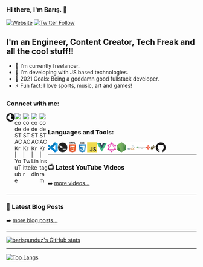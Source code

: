 ### Hi there, I'm Barış. 👋

[![Website](https://img.shields.io/website?label=barisgunduz.com&style=for-the-badge&url=https%3A%2F%2Fbarisgunduz.com)](https://www.barisgunduz.com)
[![Twitter Follow](https://img.shields.io/twitter/follow/baris_gunduz?color=1DA1F2&logo=twitter&style=for-the-badge)](https://twitter.com/intent/follow?original_referer=https://github.com/barisgunduz&screen_name=baris_gunduz)

## I'm an Engineer, Content Creator, Tech Freak and all the cool stuff!!

- 🌱 I’m currently freelancer.
- 👯 I’m developing with JS based technologies.
- 🥅 2021 Goals: Being a goddamn good fullstack developer.
- ⚡ Fun fact: I love sports, music, art and games!

### Connect with me:

[<img align="left" alt="codeSTACKr.com" width="22px" src="https://raw.githubusercontent.com/iconic/open-iconic/master/svg/globe.svg" />][website]
[<img align="left" alt="codeSTACKr | YouTube" width="22px" src="https://cdn.jsdelivr.net/npm/simple-icons@v3/icons/youtube.svg" />][youtube]
[<img align="left" alt="codeSTACKr | Twitter" width="22px" src="https://cdn.jsdelivr.net/npm/simple-icons@v3/icons/twitter.svg" />][twitter]
[<img align="left" alt="codeSTACKr | LinkedIn" width="22px" src="https://cdn.jsdelivr.net/npm/simple-icons@v3/icons/linkedin.svg" />][linkedin]
[<img align="left" alt="codeSTACKr | Instagram" width="22px" src="https://cdn.jsdelivr.net/npm/simple-icons@v3/icons/instagram.svg" />][instagram]

<br />

### Languages and Tools:

<img align="left" alt="Visual Studio Code" width="26px" src="https://raw.githubusercontent.com/github/explore/80688e429a7d4ef2fca1e82350fe8e3517d3494d/topics/visual-studio-code/visual-studio-code.png" />
<img align="left" alt="Terminal" width="26px" src="https://raw.githubusercontent.com/github/explore/80688e429a7d4ef2fca1e82350fe8e3517d3494d/topics/terminal/terminal.png" />
<img align="left" alt="HTML5" width="26px" src="https://raw.githubusercontent.com/github/explore/80688e429a7d4ef2fca1e82350fe8e3517d3494d/topics/html/html.png" />
<img align="left" alt="CSS3" width="26px" src="https://raw.githubusercontent.com/github/explore/80688e429a7d4ef2fca1e82350fe8e3517d3494d/topics/css/css.png" />
<img align="left" alt="JavaScript" width="26px" src="https://raw.githubusercontent.com/github/explore/80688e429a7d4ef2fca1e82350fe8e3517d3494d/topics/javascript/javascript.png" />
<img align="left" alt="Vue" width="26px" src="https://raw.githubusercontent.com/github/explore/80688e429a7d4ef2fca1e82350fe8e3517d3494d/topics/vue/vue.png" />
<img align="left" alt="GraphQL" width="26px" src="https://raw.githubusercontent.com/github/explore/80688e429a7d4ef2fca1e82350fe8e3517d3494d/topics/graphql/graphql.png" />
<img align="left" alt="Node.js" width="26px" src="https://raw.githubusercontent.com/github/explore/80688e429a7d4ef2fca1e82350fe8e3517d3494d/topics/nodejs/nodejs.png" />
<img align="left" alt="MySQL" width="26px" src="https://raw.githubusercontent.com/github/explore/80688e429a7d4ef2fca1e82350fe8e3517d3494d/topics/mysql/mysql.png" />
<img align="left" alt="MongoDB" width="26px" src="https://raw.githubusercontent.com/github/explore/80688e429a7d4ef2fca1e82350fe8e3517d3494d/topics/mongodb/mongodb.png" />
<img align="left" alt="Git" width="26px" src="https://raw.githubusercontent.com/github/explore/80688e429a7d4ef2fca1e82350fe8e3517d3494d/topics/git/git.png" />
<img align="left" alt="GitHub" width="26px" src="https://raw.githubusercontent.com/github/explore/78df643247d429f6cc873026c0622819ad797942/topics/github/github.png" />


<br />

---

### 📺 Latest YouTube Videos

<!-- YOUTUBE:START -->
<!-- YOUTUBE:END -->

➡️ [more videos...](https://youtube.com/barisgunduzofficial)

---

### 📕 Latest Blog Posts

<!-- BLOG-POST-LIST:START -->
<!-- BLOG-POST-LIST:END -->

➡️ [more blog posts...](https://www.barisgunduz.com)

---

[![barisgunduz's GitHub stats](https://github-readme-stats.vercel.app/api?username=barisgunduz)](https://github.com/barisgunduz/github-readme-stats)

---

[![Top Langs](https://github-readme-stats.vercel.app/api/top-langs/?username=barisgunduz)](https://github.com/barisgunduz/github-readme-stats)



[website]: https://www.barisgunduz.com
[twitter]: https://twitter.com/baris_gunduz
[youtube]: https://youtube.com/barisgunduzofficial
[instagram]: https://instagram.com/barisgunduzofficial
[linkedin]: https://linkedin.com/in/barisgunduz